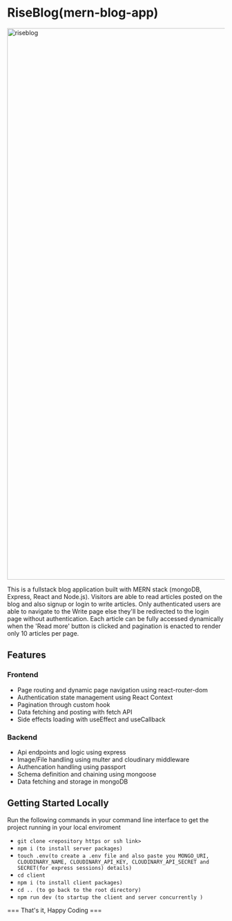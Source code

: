 # RiseBlog(mern-blog-app)

<img width="1277" alt="riseblog" src="https://github.com/Fransco35/mern-blog-app/assets/62514538/8018b71e-6b65-4315-a7b1-c0585fc351a8">

This is a fullstack blog application built with MERN stack (mongoDB, Express, React and Node.js). Visitors are able to read articles posted on the blog and also
signup or login to write articles. Only authenticated users are able to navigate to the Write page else they'll be redirected to the login page without authentication.
Each article can be fully accessed dynamically when the 'Read more' button is clicked and pagination is enacted to render only 10 articles per page.

## Features
### Frontend
- Page routing and dynamic page navigation using react-router-dom
- Authentication state management using React Context
- Pagination through custom hook
- Data fetching and posting with fetch API
- Side effects loading with useEffect and useCallback

### Backend
- Api endpoints and logic using express
- Image/File handling using multer and cloudinary middleware
- Authencation handling using passport
- Schema definition and chaining using mongoose
- Data fetching and storage in mongoDB

## Getting Started Locally
Run the following commands in your command line interface to get the project running in your local enviroment
- `git clone <repository https or ssh link>`
- `npm i (to install server packages)`
- `touch .env(to create a .env file and also paste you MONGO_URI, CLOUDINARY_NAME, CLOUDINARY_API_KEY, CLOUDINARY_API_SECRET and SECRET(for express sessions) details)`
- `cd client`
- `npm i (to install client packages)`
- `cd .. (to go back to the root directory)`
- `npm run dev (to startup the client and server concurrently )`

=== That's it, Happy Coding ===
